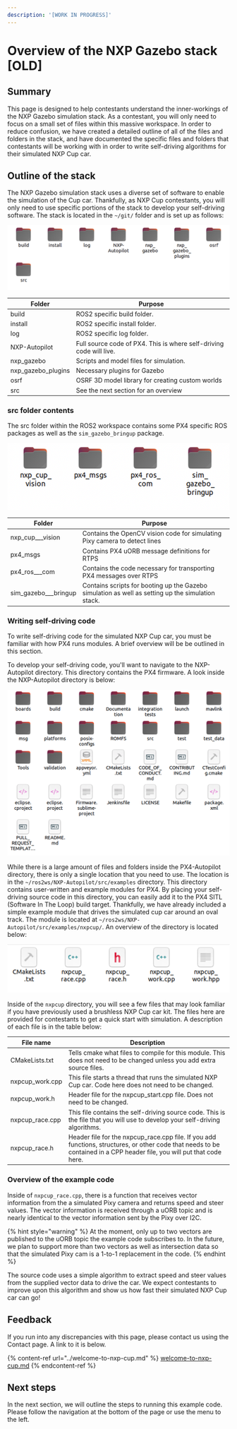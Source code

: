 ```yaml
---
description: '[WORK IN PROGRESS]'
---
```


# Overview of the NXP Gazebo stack \[OLD]

## Summary

This page is designed to help contestants understand the inner-workings of the NXP Gazebo simulation stack. As a contestant, you will only need to focus on a small set of files within this massive workspace. In order to reduce confusion, we have created a detailed outline of all of the files and folders in the stack, and have documented the specific files and folders that contestants will be working with in order to write self-driving algorithms for their simulated NXP Cup car.

## Outline of the stack

The NXP Gazebo simulation stack uses a diverse set of software to enable the simulation of the Cup car. Thankfully, as NXP Cup contestants, you will only need to use specific portions of the stack to develop your self-driving software. The stack is located in the `~/git/` folder and is set up as follows:

![](<../.gitbook/assets/image (38) (1).png>)

| Folder               | Purpose                                                             |
| -------------------- | ------------------------------------------------------------------- |
| build                | ROS2 specific build folder.                                         |
| install              | ROS2 specific install folder.                                       |
| log                  | ROS2 specific log folder.                                           |
| NXP-Autopilot        | Full source code of PX4. This is where self-driving code will live. |
| nxp\_gazebo          | Scripts and model files for simulation.                             |
| nxp\_gazebo\_plugins | Necessary plugins for Gazebo                                        |
| osrf                 | OSRF 3D model library for creating custom worlds                    |
| src                  | See the next section for an overview                                |

### src folder contents

The src folder within the ROS2 workspace contains some PX4 specific ROS packages as well as the `sim_gazebo_bringup` package.

![](<../.gitbook/assets/image (39) (1).png>)

| Folder                 | Purpose                                                                                           |
| ---------------------- | ------------------------------------------------------------------------------------------------- |
| nxp\_cup_\__vision     | Contains the OpenCV vision code for simulating Pixy camera to detect lines                        |
| px4\_msgs              | Contains PX4 uORB message definitions for RTPS                                                    |
| px4\_ros_\__com        | Contains the code necessary for transporting PX4 messages over RTPS                               |
| sim\_gazebo_\__bringup | Contains scripts for booting up the Gazebo simulation as well as setting up the simulation stack. |

### Writing self-driving code

To write self-driving code for the simulated NXP Cup car, you must be familiar with how PX4 runs modules. A brief overview will be be outlined in this section.&#x20;

To develop your self-driving code, you'll want to navigate to the NXP-Autopilot directory. This directory contains the PX4 firmware. A look inside the NXP-Autopilot directory is below:

![\~/git/PX4-Autopilot](<../.gitbook/assets/image (13) (1).png>)

While there is a large amount of files and folders inside the PX4-Autopilot directory, there is only a single location that you need to use. The location is in the `~/ros2ws/NXP-Autopilot/src/examples` directory. This directory contains user-written and example modules for PX4. By placing your self-driving source code in this directory, you can easily add it to the PX4 SITL (Software In The Loop) build target. Thankfully, we have already included a simple example module that drives the simulated cup car around an oval track. The module is located at `~/ros2ws/NXP-Autopilot/src/examples/nxpcup/`. An overview of the directory is located below:

![\~/git/nxp\_ws/src/Firmware/src/examples/nxpcup/](<../.gitbook/assets/image (34) (1).png>)

Inside of the `nxpcup` directory, you will see a few files that may look familiar if you have previously used a brushless NXP Cup car kit. The files here are provided for contestants to get a quick start with simulation. A description of each file is in the table below:

| File name        | Description                                                                                                                                                              |
| ---------------- | ------------------------------------------------------------------------------------------------------------------------------------------------------------------------ |
| CMakeLists.txt   | Tells cmake what files to compile for this module. This does not need to be changed unless you add extra source files.                                                   |
| nxpcup\_work.cpp | This file starts a thread that runs the simulated NXP Cup car. Code here does not need to be changed.                                                                    |
| nxpcup\_work.h   | Header file for the nxpcup\_start.cpp file. Does not need to be changed.                                                                                                 |
| nxpcup\_race.cpp | This file contains the self-driving source code. This is the file that you will use to develop your self-driving algorithms.                                             |
| nxpcup\_race.h   | Header file for the nxpcup\_race.cpp file. If you add functions, structures, or other code that needs to be contained in a CPP header file, you will put that code here. |

### Overview of the example code

Inside of `nxpcup_race.cpp`, there is a function that receives vector information from the a simulated Pixy camera and returns speed and steer values. The vector information is received through a uORB topic and is nearly identical to the vector information sent by the Pixy over I2C.&#x20;

{% hint style="warning" %}
At the moment, only up to two vectors are published to the uORB topic the example code subscribes to. In the future, we plan to support more than two vectors as well as intersection data so that the simulated Pixy cam is a 1-to-1 replacement in the code.
{% endhint %}

The source code uses a simple algorithm to extract speed and steer values from the supplied vector data to drive the car. We expect contestants to improve upon this algorithm and show us how fast their simulated NXP Cup car can go!&#x20;

## Feedback

If you run into any discrepancies with this page, please contact us using the Contact page. A link to it is below.

{% content-ref url="../welcome-to-nxp-cup.md" %}
[welcome-to-nxp-cup.md](../welcome-to-nxp-cup.md)
{% endcontent-ref %}

## Next steps

In the next section, we will outline the steps to running this example code. Please follow the navigation at the bottom of the page or use the menu to the left.
